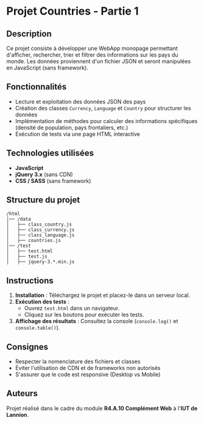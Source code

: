 # Projet Countries - Partie 1

## Description

Ce projet consiste à développer une WebApp monopage permettant d'afficher, rechercher, trier et filtrer des informations sur les pays du monde. Les données proviennent d'un fichier JSON et seront manipulées en JavaScript (sans framework).

## Fonctionnalités

- Lecture et exploitation des données JSON des pays
- Création des classes `Currency`, `Language` et `Country` pour structurer les données
- Implémentation de méthodes pour calculer des informations spécifiques (densité de population, pays frontaliers, etc.)
- Exécution de tests via une page HTML interactive

## Technologies utilisées

- **JavaScript**
- **jQuery 3.x** (sans CDN)
- **CSS / SASS** (sans framework)

## Structure du projet

```
/html
│── /data
│   ├── class_country.js
│   ├── class_currency.js
│   ├── class_language.js
│   ├── countries.js
│── /test
│   ├── test.html
│   ├── test.js
│   ├── jquery-3.*.min.js
```

## Instructions

1. **Installation** : Téléchargez le projet et placez-le dans un serveur local.
2. **Exécution des tests** :
   - Ouvrez `test.html` dans un navigateur.
   - Cliquez sur les boutons pour exécuter les tests.
3. **Affichage des résultats** : Consultez la console (`console.log()` et `console.table()`).

## Consignes

- Respecter la nomenclature des fichiers et classes
- Éviter l'utilisation de CDN et de frameworks non autorisés
- S'assurer que le code est responsive (Desktop vs Mobile)

## Auteurs

Projet réalisé dans le cadre du module **R4.A.10 Complément Web** à l'**IUT de Lannion**.
